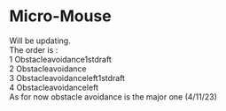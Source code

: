 # Micro-Mouse
Will be updating. 
<br>
The order is :
<br>
1 Obstacleavoidance1stdraft
<br>
2 Obstacleavoidance
<br>
3 Obstacleavoidanceleft1stdraft
<br>
4 Obstacleavoidanceleft
<br>
As for now obstacle avoidance is the major one (4/11/23)

